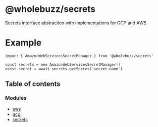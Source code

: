 # @wholebuzz/secrets

Secrets interface abstraction with implementations for GCP and AWS.

# Example

```
import { AmazonWebServicesSecretManager } from '@wholebuzz/secrets'

const secrets = new AmazonWebServicesSecretManager()
const secret = await secrets.getSecret('secret-name')
```

## Table of contents

### Modules

- [aws](docs/modules/aws.md)
- [gcp](docs/modules/gcp.md)
- [secrets](docs/modules/secrets.md)

